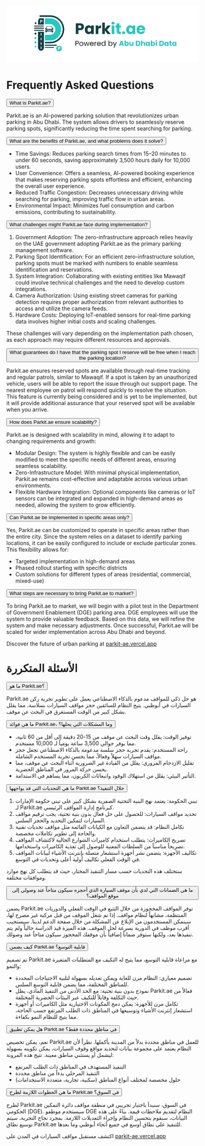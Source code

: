 <link rel="stylesheet" href="styles.css">

<div class="logo-container">
  <img src="Parkit-ae-full-logo.svg" alt="Parkit.ae Logo">
</div>

<!-- English Content -->
<div class="content-en">

<div class="faq-container">
<h1>Frequently Asked Questions</h1>

<div class="faq-item">
  <button class="faq-question">What is Parkit.ae?</button>
  <div class="faq-answer">
    <p>Parkit.ae is an AI-powered parking solution that revolutionizes urban parking in Abu Dhabi. The system allows drivers to seamlessly reserve parking spots, significantly reducing the time spent searching for parking.</p>
  </div>
</div>

<div class="faq-item">
  <button class="faq-question">What are the benefits of Parkit.ae, and what problems does it solve?</button>
  <div class="faq-answer">
    <ul>
      <li>Time Savings: Reduces parking search times from 15–20 minutes to under 60 seconds, saving approximately 3,500 hours daily for 10,000 users.</li>
      <li>User Convenience: Offers a seamless, AI-powered booking experience that makes reserving parking spots effortless and efficient, enhancing the overall user experience.</li>
      <li>Reduced Traffic Congestion: Decreases unnecessary driving while searching for parking, improving traffic flow in urban areas.</li>
      <li>Environmental Impact: Minimizes fuel consumption and carbon emissions, contributing to sustainability.</li>
    </ul>
  </div>
</div>

<div class="faq-item">
  <button class="faq-question">What challenges might Parkit.ae face during implementation?</button>
  <div class="faq-answer">
    <ol>
      <li>Government Adoption: The zero-infrastructure approach relies heavily on the UAE government adopting Parkit.ae as the primary parking management software.</li>
      <li>Parking Spot Identification: For an efficient zero-infrastructure solution, parking spots must be marked with numbers to enable seamless identification and reservations.</li>
      <li>System Integration: Collaborating with existing entities like Mawaqif could involve technical challenges and the need to develop custom integrations.</li>
      <li>Camera Authorization: Using existing street cameras for parking detection requires proper authorization from relevant authorities to access and utilize the camera feeds.</li>
      <li>Hardware Costs: Deploying IoT-enabled sensors for real-time parking data involves higher initial costs and scaling challenges.</li>
    </ol>
    <p>These challenges will vary depending on the implementation path chosen, as each approach may require different resources and approvals.</p>
  </div>
</div>

<div class="faq-item">
  <button class="faq-question">What guarantees do I have that the parking spot I reserve will be free when I reach the parking location?</button>
  <div class="faq-answer">
    <p>Parkit.ae ensures reserved spots are available through real-time tracking and regular patrols, similar to Mawaqif. If a spot is taken by an unauthorized vehicle, users will be able to report the issue through our support page. The nearest employee on patrol will respond quickly to resolve the situation. This feature is currently being considered and is yet to be implemented, but it will provide additional assurance that your reserved spot will be available when you arrive.</p>
  </div>
</div>

<div class="faq-item">
  <button class="faq-question">How does Parkit.ae ensure scalability?</button>
  <div class="faq-answer">
    <p>Parkit.ae is designed with scalability in mind, allowing it to adapt to changing requirements and growth:</p>
    <ul>
      <li>Modular Design: The system is highly flexible and can be easily modified to meet the specific needs of different areas, ensuring seamless scalability.</li>
      <li>Zero-Infrastructure Model: With minimal physical implementation, Parkit.ae remains cost-effective and adaptable across various urban environments.</li>
      <li>Flexible Hardware Integration: Optional components like cameras or IoT sensors can be integrated and expanded in high-demand areas as needed, allowing the system to grow efficiently.</li>
    </ul>
  </div>
</div>

<div class="faq-item">
  <button class="faq-question">Can Parkit.ae be implemented in specific areas only?</button>
  <div class="faq-answer">
    <p>Yes, Parkit.ae can be customized to operate in specific areas rather than the entire city. Since the system relies on a dataset to identify parking locations, it can be easily configured to include or exclude particular zones. This flexibility allows for:</p>
    <ul>
      <li>Targeted implementation in high-demand areas</li>
      <li>Phased rollout starting with specific districts</li>
      <li>Custom solutions for different types of areas (residential, commercial, mixed-use)</li>
    </ul>
  </div>
</div>

<div class="faq-item">
  <button class="faq-question">What steps are necessary to bring Parkit.ae to market?</button>
  <div class="faq-answer">
    <p>To bring Parkit.ae to market, we will begin with a pilot test in the Department of Government Enablement (DGE) parking area. DGE employees will use the system to provide valuable feedback. Based on this data, we will refine the system and make necessary adjustments. Once successful, Parkit.ae will be scaled for wider implementation across Abu Dhabi and beyond.</p>
  </div>
</div>

</div>

<div class="bottom-link">Discover the future of urban parking at <a href="https://parkit-ae.vercel.app" target="_blank" rel="noopener noreferrer">parkit-ae.vercel.app</a></div>
</div>

</div>

<!-- Arabic Content -->
<div class="content-ar">

<div class="faq-container">
<h1>الأسئلة المتكررة</h1>

<div class="faq-item">
  <button class="faq-question">ما هو Parkit.ae؟</button>
  <div class="faq-answer">
    <p>Parkit.ae هو حل ذكي للمواقف مدعوم بالذكاء الاصطناعي يعمل على تطوير تجربة ركن السيارات في أبوظبي. يتيح النظام للسائقين حجز مواقف السيارات بسلاسة، مما يقلل بشكل كبير من الوقت المستغرق في البحث عن موقف.</p>
  </div>
</div>

<div class="faq-item">
  <button class="faq-question">ما هي فوائد Parkit.ae، وما المشكلات التي يحلها؟</button>
  <div class="faq-answer">
    <ul>
      <li>توفير الوقت: يقلل وقت البحث عن موقف من 15-20 دقيقة إلى أقل من 60 ثانية، مما يوفر حوالي 3,500 ساعة يومياً لـ 10,000 مستخدم.</li>
      <li>راحة المستخدم: يقدم تجربة حجز سلسة مدعومة بالذكاء الاصطناعي تجعل حجز مواقف السيارات سهلاً وفعالاً، مما يحسن تجربة المستخدم الشاملة.</li>
      <li>تقليل الازدحام المروري: يقلل من القيادة غير الضرورية أثناء البحث عن موقف، مما يحسن حركة المرور في المناطق الحضرية.</li>
      <li>التأثير البيئي: يقلل من استهلاك الوقود وانبعاثات الكربون، مما يساهم في الاستدامة.</li>
    </ul>
  </div>
</div>

<div class="faq-item">
  <button class="faq-question">ما هي التحديات التي قد يواجهها Parkit.ae خلال التنفيذ؟</button>
  <div class="faq-answer">
    <ol>
      <li>تبني الحكومة: يعتمد نهج البنية التحتية الصفرية بشكل كبير على تبني حكومة الإمارات لـ Parkit.ae كبرنامج إدارة المواقف الرئيسي.</li>
      <li>تحديد مواقف السيارات: للحصول على حل فعال بدون بنية تحتية، يجب ترقيم مواقف السيارات لتمكين التحديد والحجز السلس.</li>
      <li>تكامل النظام: قد يتضمن التعاون مع الكيانات القائمة مثل مواقف تحديات تقنية والحاجة إلى تطوير تكاملات مخصصة.</li>
      <li>تصريح الكاميرات: يتطلب استخدام كاميرات الشوارع الحالية لاكتشاف المواقف تصريحاً مناسباً من السلطات المعنية للوصول إلى تغذية الكاميرات واستخدامها.</li>
      <li>تكاليف الأجهزة: يتضمن نشر أجهزة استشعار متصلة بإنترنت الأشياء لبيانات المواقف في الوقت الفعلي تكاليف أولية أعلى وتحديات في التوسع.</li>
    </ol>
    <p>ستختلف هذه التحديات حسب مسار التنفيذ المختار، حيث قد يتطلب كل نهج موارد وموافقات مختلفة.</p>
  </div>
</div>

<div class="faq-item">
  <button class="faq-question">ما هي الضمانات التي لدي بأن موقف السيارة الذي أحجزه سيكون متاحاً عند وصولي إلى موقع المواقف؟</button>
  <div class="faq-answer">
    <p>يضمن Parkit.ae توفر المواقف المحجوزة من خلال التتبع في الوقت الفعلي والدوريات المنتظمة، مشابهاً لنظام مواقف. إذا تم شغل الموقف من قبل مركبة غير مصرح لها، سيتمكن المستخدمون من الإبلاغ عن المشكلة من خلال صفحة الدعم لدينا. سيستجيب أقرب موظف في الدورية بسرعة لحل الموقف. هذه الميزة قيد الدراسة حالياً ولم يتم تنفيذها بعد، ولكنها ستوفر ضماناً إضافياً بأن موقفك المحجوز سيكون متاحاً عند وصولك.</p>
  </div>
</div>

<div class="faq-item">
  <button class="faq-question">كيف يضمن Parkit.ae قابلية التوسع؟</button>
  <div class="faq-answer">
    <p>تم تصميم Parkit.ae مع مراعاة قابلية التوسع، مما يتيح له التكيف مع المتطلبات المتغيرة والنمو:</p>
    <ul>
      <li>تصميم معياري: النظام مرن للغاية ويمكن تعديله بسهولة لتلبية الاحتياجات المحددة للمناطق المختلفة، مما يضمن قابلية التوسع السلس.</li>
      <li>نموذج بدون بنية تحتية: مع الحد الأدنى من التنفيذ المادي، يظل Parkit.ae فعالاً من حيث التكلفة وقابلاً للتكيف عبر البيئات الحضرية المختلفة.</li>
      <li>تكامل مرن للأجهزة: يمكن دمج المكونات الاختيارية مثل الكاميرات أو أجهزة استشعار إنترنت الأشياء وتوسيعها في المناطق ذات الطلب المرتفع حسب الحاجة، مما يتيح للنظام النمو بكفاءة.</li>
    </ul>
  </div>
</div>

<div class="faq-item">
  <button class="faq-question">هل يمكن تطبيق Parkit.ae في مناطق محددة فقط؟</button>
  <div class="faq-answer">
    <p>نعم، يمكن تخصيص Parkit.ae للعمل في مناطق محددة بدلاً من المدينة بأكملها. نظراً لأن النظام يعتمد على مجموعة بيانات لتحديد مواقع وقوف السيارات، يمكن تكوينه بسهولة ليشمل أو يستثني مناطق معينة. تتيح هذه المرونة:</p>
    <ul>
      <li>التنفيذ المستهدف في المناطق ذات الطلب المرتفع</li>
      <li>التنفيذ المرحلي بدءاً من مناطق محددة</li>
      <li>حلول مخصصة لمختلف أنواع المناطق (سكنية، تجارية، متعددة الاستخدامات)</li>
    </ul>
  </div>
</div>

<div class="faq-item">
  <button class="faq-question">ما هي الخطوات اللازمة لطرح Parkit.ae في السوق؟</button>
  <div class="faq-answer">
    <p>لطرح Parkit.ae في السوق، سنبدأ باختبار تجريبي في منطقة مواقف دائرة التمكين الحكومي (DGE). سيستخدم موظفو DGE النظام لتقديم ملاحظات قيمة. بناءً على هذه البيانات، سنقوم بتحسين النظام وإجراء التعديلات اللازمة. بمجرد نجاح التجربة، سيتم توسيع نطاق Parkit.ae للتنفيذ على نطاق أوسع في جميع أنحاء أبوظبي وما بعدها.</p>
  </div>
</div>

</div>

<div class="bottom-link">اكتشف مستقبل مواقف السيارات في المدن على <a href="https://parkit-ae.vercel.app" target="_blank" rel="noopener noreferrer">parkit-ae.vercel.app</a></div>
</div>

</div>
